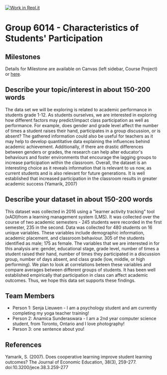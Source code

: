 [![Work in Repl.it](https://classroom.github.com/assets/work-in-replit-14baed9a392b3a25080506f3b7b6d57f295ec2978f6f33ec97e36a161684cbe9.svg)](https://classroom.github.com/online_ide?assignment_repo_id=312663&assignment_repo_type=GroupAssignmentRepo)
# Group 6014 - Characteristics of Students' Participation

## Milestones

Details for Milestone are available on Canvas (left sidebar, Course Project) or [here](https://firas.moosvi.com/courses/data301/project/milestone01.html).

## Describe your topic/interest in about 150-200 words

The data set we will be exploring is related to academic performance in students grade 1-12. As students ourselves, we are interested in exploring how different factors may predict/impact class participation as well as performance. For example, does gender and grade level affect the number of times a student raises their hand, participates in a group discussion, or is absent? The gathered information could also be useful for teachers as it may help to develop quantitative data explaining the influences behind academic achievement. Additionally, if there are drastic differences between genders or grades, the research can help alter educator's behaviours and foster environments that encourage the lagging groups to increase participation within the classroom. Overall, the dataset is an interesting choice as it reveals information that is relevant to us now, as current students and is also relevant for future generations. It is well established that increased participation in the classroom results in greater academic success (Yamarik, 2007)

## Describe your dataset in about 150-200 words

This dataset was collected in 2016 using a "learner activity tracking" tool (xADI)from a learning management system (LMS). It was collected over the course of two academic semesters - 245 students were recorded in the first semester, 235 in the second. Data was collected for 480 students on 16 unique variables. These variables include demographic information, academic placement, and classroom behaviour. 305 of the students identified as male; 175 as female. The variables that we are interested in for this analysis are: gender, educational stage, grade level, number of times a student raised their hand, number of times they participated in a discussion group, number of days absent, and class grade (low, middle, or high performing). We plan to look at correlations beteen these variables and compare averages between different groups of students. It has been well established empirically that participation in class can affect academic outcomes. Thus, we hope this data set supports these findings. 

## Team Members

- Person 1: Senja Lieuwen - I am a psychology student and am currently completing my yoga teacher training! 
- Person 2: Anamica Sunderaswara - I am a 2nd year computer science student, from Toronto, Ontario and I love photography!
- Person 3: one sentence about you!

## References
Yamarik, S. (2007). Does cooperative learning improve student learning outcomes? The Journal of Economic Education, 38(3), 259-277. doi:10.3200/jece.38.3.259-277


